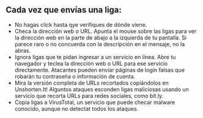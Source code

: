 [Title]: # (Ligas)
[Order]: # (5)

## Cada vez que envías una liga:

* No hagas click hasta qye verifiques de dónde viene.
* Checa la dirección web o URL. Apunta el mouse sobre las ligas para ver la dirección web en la parte de abajo a la izquierda de tu pantalla. Si parece raro o no concuerda con la descripción en el mensaje, no la abras.
* Ignora ligas que te pidan ingresar a un servicio en línea. Abre tu navegador y teclea la dirección web o URL para ese servicio directamente. Atacantes pueden enviar páginas de login falsas que robarán tu contraseña o información de cuenta.
* Mira la versión completa de URLs recortados copiándolos en Unshorten.It! Alguntos ataques esconden ligas maliciosas usando un servicio que recorta URLs para redes sociales, como bit.ly.
* Copia ligas a VirusTotal, un servicio que puede checar malware conocido, aunque no detectat todos los ataques.

